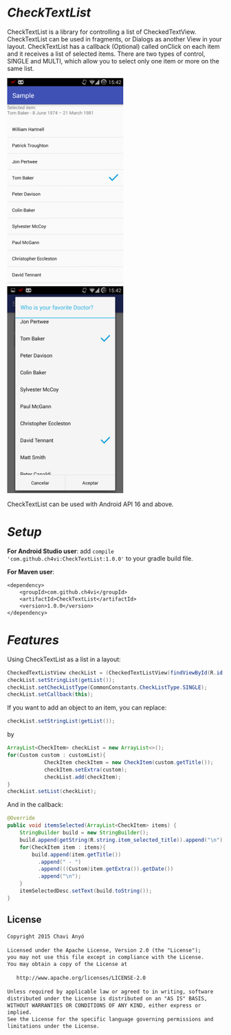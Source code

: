 *CheckTextList*
======

CheckTextList is a library for controlling a list of CheckedTextView. CheckTextList can be used in fragments, or Dialogs
as another View in your layout.
CheckTextList has a callback (Optional) called onClick on each item and it receives a list of selected items.
There are two types of control, SINGLE and MULTI, which allow you to select only one item or more on the same list.

<img src="https://github.com/ch4vi/android-CheckTextList/blob/master/screenshots/fragment.png" width="270" style="margin-right:10px;">
<img src="https://github.com/ch4vi/android-CheckTextList/blob/master/screenshots/dialog.png" width="270">

CheckTextList can be used with Android API 16 and above.

*Setup*
======

**For Android Studio user**: add `compile 'com.github.ch4vi:CheckTextList:1.0.0'` to your gradle build file.

**For Maven user**:
```
<dependency>
    <groupId>com.github.ch4vi</groupId>
    <artifactId>CheckTextList</artifactId>
    <version>1.0.0</version>
</dependency>
```

*Features*
======

Using CheckTextList as a list in a layout:

``` java
CheckedTextListView checkList = (CheckedTextListView)findViewById(R.id.check_list);
checkList.setStringList(getList());
checkList.setCheckListType(CommonConstants.CheckListType.SINGLE);
checkList.setCallback(this);
```

If you want to add an object to an item, you can replace:
``` java
checkList.setStringList(getList());
```
by
``` java
ArrayList<CheckItem> checkList = new ArrayList<>();
for(Custom custom : customList){
            CheckItem checkItem = new CheckItem(custom.getTitle());
            checkItem.setExtra(custom);
            checkList.add(checkItem);
}
checkList.setList(checkList);
```
And in the callback:
``` java
@Override
public void itemsSelected(ArrayList<CheckItem> items) {
    StringBuilder build = new StringBuilder();
    build.append(getString(R.string.item_selected_title)).append("\n");
    for(CheckItem item : items){
        build.append(item.getTitle())
          .append(" - ")
          .append(((Custom)item.getExtra()).getDate())
          .append("\n");
    }
    itemSelectedDesc.setText(build.toString());
}
```

License
--------

    Copyright 2015 Chavi Anyó

    Licensed under the Apache License, Version 2.0 (the "License");
    you may not use this file except in compliance with the License.
    You may obtain a copy of the License at

       http://www.apache.org/licenses/LICENSE-2.0

    Unless required by applicable law or agreed to in writing, software
    distributed under the License is distributed on an "AS IS" BASIS,
    WITHOUT WARRANTIES OR CONDITIONS OF ANY KIND, either express or implied.
    See the License for the specific language governing permissions and
    limitations under the License.

